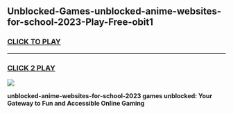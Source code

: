 
## Unblocked-Games-unblocked-anime-websites-for-school-2023-Play-Free-obit1
<h3>
<a href="https://premium76.site?title=unblocked-anime-websites-for-school-2023&ref=10A">CLICK TO PLAY</a></h3>
<hr>

<h3>
<a href="https://premium76.site?title=unblocked-anime-websites-for-school-2023&ref=10A">CLICK 2 PLAY</a>
  
</h3>

<a href="https://premium76.site?title=unblocked-anime-websites-for-school-2023&ref=10A"><img src="https://clearcache.store/games.png"></a>


**unblocked-anime-websites-for-school-2023 games unblocked: Your Gateway to Fun and Accessible Online Gaming**
